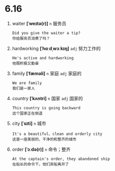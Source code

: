 # 6.16

1. waiter **[ˈweɪtə(r)]** `n` 服务员

   ```
   Did you give the waiter a tip?
   你给服务员消费了吗？
   ```

2. hardworking **[ˈhɑːdˌwɜːkɪŋ]** `adj` 努力工作的

   ```
   He's active and hardworking
   他既积极又勤奋
   ```

3. family **[ˈfæməli]** `n` 家庭 `adj` 家庭的

   ```
   We are family
   我们是一家人
   ```

4. country **[ˈkʌntri]** `n` 国家 `adj` 国家的

   ```
   This country is going backward
   这个国家正在倒退
   ```

5. city **[ˈsɪti]** `n` 城市

   ```
   It's a beautiful、clean and orderly city
   这是一座美丽的、干净的和整齐的城市
   ```

6. order **[ˈɔːdə(r)]** `n` 命令；整齐

   ```
   At the captain's order, they abandoned ship
   在船长的命令下，他们弃船离开了
   ```
